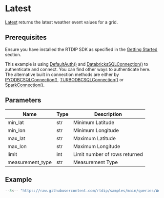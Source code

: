 # Latest

[Latest](../../../code-reference/query/functions/weather/latest.md) returns the latest weather event values for a grid.

## Prerequisites
Ensure you have installed the RTDIP SDK as specified in the [Getting Started](../../../getting-started/installation.md#installing-the-rtdip-sdk) section.

This example is using [DefaultAuth()](../../../code-reference/authentication/azure.md) and [DatabricksSQLConnection()](../../../code-reference/query/connectors/db-sql-connector.md) to authenticate and connect. You can find other ways to authenticate here. The alternative built in connection methods are either by [PYODBCSQLConnection()](../../../code-reference/query/connectors/pyodbc-sql-connector.md), [TURBODBCSQLConnection()](../../../code-reference/query/connectors/turbodbc-sql-connector.md) or [SparkConnection()](../../../code-reference/query/connectors/spark-connector.md).

## Parameters
|Name|Type|Description|
|---|---|---|
|min_lat|str|Minimum Latitude|
|min_lon|str|Minimum Longitude|
|max_lat|str|Maximum Latitude|
|max_lon|str|Maximum Longitude|
|limit|int|Limit number of rows returned|
|measurement_type|str|Measurement Type|


## Example
```python
--8<-- "https://raw.githubusercontent.com/rtdip/samples/main/queries/WeatherQueryBuilder/Latest-Grid/latest_grid.py"
```